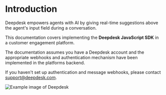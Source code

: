 # Introduction

Deepdesk empowers agents with AI by giving real-time suggestions above the agent's input field during a conversation.

This documentation covers implementing the **Deepdesk JavaScript SDK** in a customer engagement platform.

The documentation assumes you have a Deepdesk account and the appropriate webhooks and authentication mechanism have been implemented in the platforms backend.

If you haven't set up authentication and message webhooks, please contact support@deepdesk.com.

![Example image of Deepdesk](/example.png)